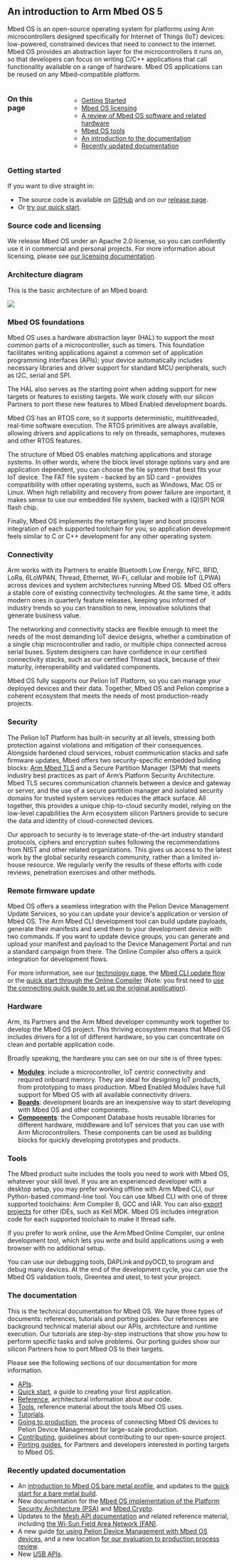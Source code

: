 ## An introduction to Arm Mbed OS 5

Mbed OS is an open-source operating system for platforms using Arm microcontrollers designed specifically for Internet of Things (IoT) devices: low-powered, constrained devices that need to connect to the internet. Mbed OS provides an abstraction layer for the microcontrollers it runs on, so that developers can focus on writing C/C++ applications that call functionality available on a range of hardware. Mbed OS applications can be reused on any Mbed-compatible platform.

<section class="row">
<div class="columns large-6 medium-6 small-12">
  <h3>On this page</h3>
  <ul class="guides-list">
          <ul data-tab-content>
                <li><a href="#getting-started">Getting Started</a></li>
                <li><a href="#licensing">Mbed OS licensing</a></li>
                <li><a href="#architecture">A review of Mbed OS software and related hardware</a></li>
                <li><a href="#tools">Mbed OS tools</a></li>
                <li><a href="#the-docs">An introduction to the documentation</a></li>
                <li><a href="#docs-updates">Recently updated documentation</a></li>
            </ul>
    </ul>
</div>
</section>

<h3 id="getting-started">Getting started</h3>

If you want to dive straight in:

- The source code is available on [GitHub](https://github.com/ARMmbed/mbed-os) and on our [release page](https://os.mbed.com/releases/).
- Or [try our quick start](../quick-start/index.html).

<h3 id="licensing">Source code and licensing</h3>

We release Mbed OS under an Apache 2.0 license, so you can confidently use it in commercial and personal projects. For more information about licensing, please see [our licensing documentation](../contributing/license.html).

<h3 id="architecture">Architecture diagram</h3>

This is the basic architecture of an Mbed board:

<span class="images">![](https://s3-us-west-2.amazonaws.com/mbed-os-docs-images/Mbed_OS_diagram_for_intro.png)</span>

### Mbed OS foundations

Mbed OS uses a hardware abstraction layer (HAL) to support the most common parts of a microcontroller, such as timers. This foundation facilitates writing applications against a common set of application programming interfaces (APIs); your device automatically includes necessary libraries and driver support for standard MCU peripherals, such as I2C, serial and SPI.

The HAL also serves as the starting point when adding support for new targets or features to existing targets. We work closely with our silicon Partners to port these new features to Mbed Enabled development boards.

Mbed OS has an RTOS core, so it supports deterministic, multithreaded, real-time software execution. The RTOS primitives are always available, allowing drivers and applications to rely on threads, semaphores, mutexes and other RTOS features.

The structure of Mbed OS enables matching applications and storage systems. In other words, where the block level storage options vary and are application dependent, you can choose the file system that best fits your IoT device. The FAT file system - backed by an SD card - provides compatibility with other operating systems, such as Windows, Mac OS or Linux. When high reliability and recovery from power failure are important, it makes sense to use our embedded file system, backed with a (Q)SPI NOR flash chip.

Finally, Mbed OS implements the retargeting layer and boot process integration of each supported toolchain for you, so application development feels similar to C or C++ development for any other operating system.

### Connectivity

Arm works with its Partners to enable Bluetooth Low Energy, NFC, RFID, LoRa, 6LoWPAN, Thread, Ethernet, Wi-Fi, cellular and mobile IoT (LPWA) across devices and system architectures running Mbed OS. Mbed OS offers a stable core of existing connectivity technologies. At the same time, it adds modern ones in quarterly feature releases, keeping you informed of industry trends so you can transition to new, innovative solutions that generate business value.

The networking and connectivity stacks are flexible enough to meet the needs of the most demanding IoT device designs, whether a combination of a single chip microcontroller and radio, or multiple chips connected across serial buses. System designers can have confidence in our certified connectivity stacks, such as our certified Thread stack, because of their maturity, interoperability and validated components.

Mbed OS fully supports our Pelion IoT Platform, so you can manage your deployed devices and their data. Together, Mbed OS and Pelion comprise a coherent ecosystem that meets the needs of most production-ready projects.

### Security

The Pelion IoT Platform has built-in security at all levels, stressing both protection against violations and mitigation of their consequences. Alongside hardened cloud services, robust communication stacks and safe firmware updates, Mbed offers two security-specific embedded building blocks: [Arm Mbed TLS](https://www.mbed.com/en/technologies/security/mbed-tls/) and a Secure Partition Manager (SPM) that meets industry best practices as part of Arm’s Platform Security Architecture. Mbed TLS secures communication channels between a device and gateway or server, and the use of a secure partition manager and isolated security domains for trusted system services reduces the attack surface. All together, this provides a unique chip-to-cloud security model, relying on the low-level capabilities the Arm ecosystem silicon Partners provide to secure the data and identity of cloud-connected devices.

Our approach to security is to leverage state-of-the-art industry standard protocols, ciphers and encryption suites following the recommendations from NIST and other related organizations. This gives us access to the latest work by the global security research community, rather than a limited in-house resource.  We regularly verify the results of these efforts with code reviews, penetration exercises and other methods.

### Remote firmware update

Mbed OS offers a seamless integration with the Pelion Device Management Update Services, so you can update your device's application or version of Mbed OS. The Arm Mbed CLI development tool can build update payloads, generate their manifests and send them to your development device with two commands. If you want to update device groups, you can generate and upload your manifest and payload to the Device Management Portal and run a standard campaign from there. The Online Compiler also offers a quick integration for development flows.

For more information, see our [technology page](../reference/firmware-update-in-mbed-os.html), the [Mbed CLI update flow](../tools/cli-update.html) or the [quick start through the Online Compiler](https://cloud.mbed.com/guides/pelion-firmware-update) (Note: you first need to [use the connecting quick guide to set up the original application](https://cloud.mbed.com/guides/connect-device-to-pelion)).

### Hardware

Arm, its Partners and the Arm Mbed developer community work together to develop the Mbed OS project. This thriving ecosystem means that Mbed OS includes drivers for a lot of different hardware, so you can concentrate on clean and portable application code.

Broadly speaking, the hardware you can see on our site is of three types:

- **[Modules](https://os.mbed.com/modules/)**: include a microcontroller, IoT centric connectivity and required onboard memory. They are ideal for designing IoT products, from prototyping to mass production. Mbed Enabled Modules have full support for Mbed OS with all available connectivity drivers.
- **[Boards](https://os.mbed.com/platforms/)**: development boards are an inexpensive way to start developing with Mbed OS and other components.
- **[Components](https://os.mbed.com/components/)**: the Component Database hosts reusable libraries for different hardware, middleware and IoT services that you can use with Arm Microcontrollers. These components can be used as building blocks for quickly developing prototypes and products.

<h3 id="tools">Tools</h3>

The Mbed product suite includes the tools you need to work with Mbed OS, whatever your skill level. If you are an experienced developer with a desktop setup, you may prefer working offline with Arm Mbed CLI, our Python-based command-line tool. You can use Mbed CLI with one of three supported toolchains: Arm Compiler 6, GCC and IAR. You can also [export projects](../tools/exporting.html) for other IDEs, such as Keil MDK. Mbed OS includes integration code for each supported toolchain to make it thread safe.

If you prefer to work online, use the Arm Mbed Online Compiler, our online development tool, which lets you write and build applications using a web browser with no additional setup.

You can use our debugging tools, DAPLink and pyOCD, to program and debug many devices. At the end of the development cycle, you can use the Mbed OS validation tools, Greentea and utest, to test your project.

<h3 id="the-docs">The documentation</h3>

This is the technical documentation for Mbed OS. We have three types of documents: references, tutorials and porting guides. Our references are background technical material about our APIs, architecture and runtime execution. Our tutorials are step-by-step instructions that show you how to perform specific tasks and solve problems. Our porting guides show our silicon Partners how to port Mbed OS to their targets.

Please see the following sections of our documentation for more information.

- [APIs](../apis/index.html).
- [Quick start](../quick-start/index.html), a guide to creating your first application.
- [Reference](../reference/index.html), architectural information about our code.
- [Tools](../tools/index.html), reference material about the tools Mbed OS uses.
- [Tutorials](../tutorials/index.html).
- [Going to production](../mbed-os-pelion/going-to-production.html), the process of connecting Mbed OS devices to Pelion Device Management for large-scale production.
- [Contributing](../contributing/index.html), guidelines about contributing to our open-source project.
- [Porting guides](../porting/index.html), for Partners and developers interested in porting targets to Mbed OS.

<h3 id="docs-updates">Recently updated documentation</h3>

- An [introduction to Mbed OS bare metal profile](../reference/mbed-os-bare-metal.html), and updates to the [quick start for a bare metal build](../quick-start/index.html).
- New documentation for the [Mbed OS implementation of the Platform Security Architecture (PSA)](../apis/security.html) and [Mbed Crypto](../apis/mbed-crypto.html).
- Updates to the [Mesh API documentation](../apis/mesh-api.html) and related reference material, including [the Wi-Sun Field Area Network (FAN)](../reference/wisun-tech.html).
- A new guide [for using Pelion Device Management with Mbed OS devices](../mbed-os-pelion/device-management-for-mbed-os.html), and a new location [for our evaluation to production process review](../mbed-os-pelion/going-to-production.html).
- New [USB APIs](../apis/usb.html).
